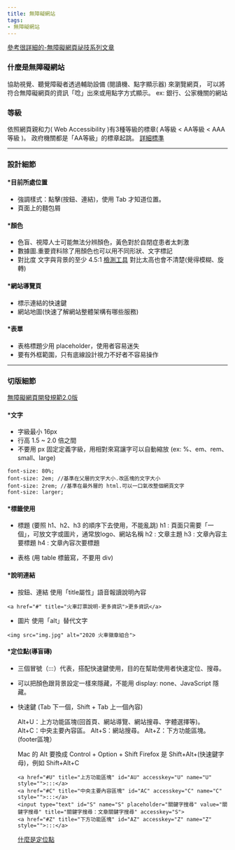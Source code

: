 ```yaml
---
title: 無障礙網站
tags: 
- 無障礙網站
---
```

[參考很詳細的-無障礙網頁祕技系列文章](https://medium.com/@ru.hsu916/%E7%84%A1%E9%9A%9C%E7%A4%99%E7%B6%B2%E9%A0%81%E7%A5%95%E6%8A%80-%E5%9F%BA%E6%9C%AC%E4%BB%8B%E7%B4%B9%E8%88%87%E5%88%86%E7%B4%9A-e4c0c7344a50)
### 什麼是無障礙網站
協助視覺、聽覺障礙者透過輔助設備 (閱讀機、點字顯示器) 來瀏覽網頁，
可以將符合無障礙網頁的資訊「唸」出來或用點字方式顯示。<!--more-->
ex: 銀行、公家機關的網站

### 等級
依照網頁親和力( Web Accessibility )有3種等級的標章( A等級 < AA等級 < AAA等級 )。
政府機關都是「AA等級」的標章起跳。
[詳細標準](https://accessibility.ncc.gov.tw/Home/Info)
<img src="https://miro.medium.com/max/700/1*UVSDyNa3G0OmOBgo4-SkgA.png" alt="">

------------------------------------------------------------------------------------------------
### 設計細節
#### *目前所處位置
- 強調樣式：點擊(按鈕、連結)，使用 Tab 才知道位置。
- 頁面上的麵包屑

#### *顏色
- 色盲、視障人士可能無法分辨顏色，黃色對於自閉症患者太刺激
- 數據圖.重要資料除了用顏色也可以用不同形狀、文字標記
- 對比度
文字與背景的至少 4.5:1 [檢測工具](https://contrast-ratio.com/)
對比太高也會不清楚(覺得模糊、旋轉)

#### *網站導覽頁
- 標示連結的快速鍵
- 網站地圖(快速了解網站整體架構有哪些服務)

#### *表單
- 表格標題少用 placeholder，使用者容易迷失
- 要有外框範圍，只有底線設計視力不好者不容易操作

------------------------------------------------------------------------------------------------
### 切版細節
[無障礙網頁開發規範2.0版](https://accessibility.ncc.gov.tw/Download/Category/48/1)
#### *文字
- 字級最小 16px
- 行高 1.5 ~ 2.0 倍之間
- 不要用 px 固定定義字級，用相對來寫讓字可以自動縮放 (ex: %、em、rem、small、large)
```
font-size: 80%;
font-size: 2em; //基準在父層的文字大小.改區塊的文字大小
font-size: 2rem; //基準在最外層的 html.可以一口氣改整個網頁文字
font-size: larger;
```

#### *標籤使用
- 標題 (要照 h1、h2、h3 的順序下去使用，不能亂跳)
h1 : 頁面只需要「一個」，可放文字或圖片，通常放logo、網站名稱
h2 : 文章主題
h3 : 文章內容主要標題
h4 : 文章內容次要標題

- 表格 (用 table 標籤寫，不要用 div)

#### *說明連結
- 按鈕、連結
使用「title屬性」語音報讀說明內容
```
<a href="#" title="火車訂票說明-更多資訊">更多資訊</a>
```

- 圖片
使用「alt」替代文字
```
<img src="img.jpg" alt="2020 火車徽章組合">
```

#### *定位點(導盲磚)
- 三個冒號（:::）代表，搭配快速鍵使用，目的在幫助使用者快速定位、搜尋。
- 可以把顏色跟背景設定一樣來隱藏，不能用 display: none、JavaScript 隱藏。
- 快速鍵
(Tab 下一個，Shift + Tab 上一個內容)

  Alt+U：上方功能區塊(回首頁、網站導覽、網站搜尋、字體選擇等)。
  Alt+C：中央主要內容區。
  Alt+S：網站搜尋。
  Alt+Z：下方功能區塊。(footer區塊）

  Mac 的 Alt 要換成 Control + Option + Shift
  Firefox 是 Shift+Alt+(快速鍵字母)，例如 Shift+Alt+C

  ```
  <a href="#U" title="上方功能區塊" id="AU" accesskey="U" name="U" style="">:::</a>
  <a href="#C" title="中央主要內容區塊" id="AC" accesskey="C" name="C" style="">:::</a>
  <input type="text" id="S" name="S" placeholder="關鍵字搜尋" value="關鍵字搜尋" title="關鍵字搜尋：文章關鍵字搜尋" accesskey="S">
  <a href="#Z" title="下方功能區塊" id="AZ" accesskey="Z" name="Z" style="">:::</a>
  ```
  [什麼是定位點](https://accessibility.ncc.gov.tw/Questions/Detail/4320?Category=33)
